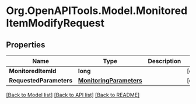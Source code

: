 # Org.OpenAPITools.Model.MonitoredItemModifyRequest

## Properties

Name | Type | Description | Notes
------------ | ------------- | ------------- | -------------
**MonitoredItemId** | **long** |  | [optional] 
**RequestedParameters** | [**MonitoringParameters**](MonitoringParameters.md) |  | [optional] 

[[Back to Model list]](../README.md#documentation-for-models) [[Back to API list]](../README.md#documentation-for-api-endpoints) [[Back to README]](../README.md)

